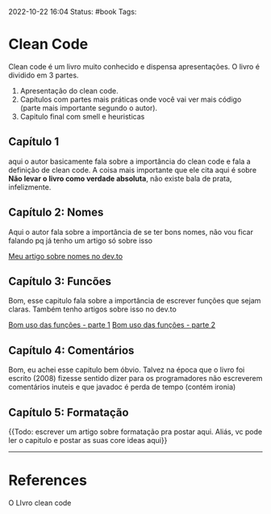 2022-10-22 16:04
Status: #book 
Tags:

# Clean Code
Clean code é um livro muito conhecido e dispensa apresentações. O livro é dividido em 3 partes. 
 1. Apresentação do clean code.
 2. Capítulos com partes mais práticas onde você vai ver mais código (parte mais importante segundo o autor).
 3. Capitulo final com smell e heuristicas

## Capítulo 1
aqui o autor basicamente fala sobre a importância do clean code e fala a definição de clean code. 
A coisa mais importante que ele cita aqui é sobre **Não levar o livro como verdade absoluta**, não existe bala de prata, infelizmente.

## Capítulo 2: Nomes
Aqui o autor fala sobre a importância de se ter bons nomes, não vou ficar falando pq já tenho um artigo só sobre isso

[Meu artigo sobre nomes no dev.to](https://dev.to/marcusxavierr/clean-code-escolhendo-bons-nomes-feb)

## Capítulo 3:  Funcões
Bom, esse capitulo fala sobre a importância de escrever funções que sejam claras. Também tenho artigos sobre isso no dev.to 

[Bom uso das funções - parte 1](https://dev.to/marcusxavierr/clean-code-fazendo-bom-uso-das-funcoes-parte-1-375j)
[Bom uso das funções - parte 2](https://marcusxavier.dev/posts/clean-code-part3/)

## Capítulo 4: Comentários
Bom, eu achei esse capitulo bem óbvio. Talvez na época que o livro foi escrito (2008) fizesse sentido dizer para os programadores não escreverem comentários inuteis e que javadoc é perda de tempo (contém ironia)

## Capítulo 5: Formatação
{{Todo: escrever um artigo sobre formatação pra postar aqui. Aliás, vc pode ler o capitulo e postar as suas core ideas aqui}}

---
# References
O LIvro clean code
